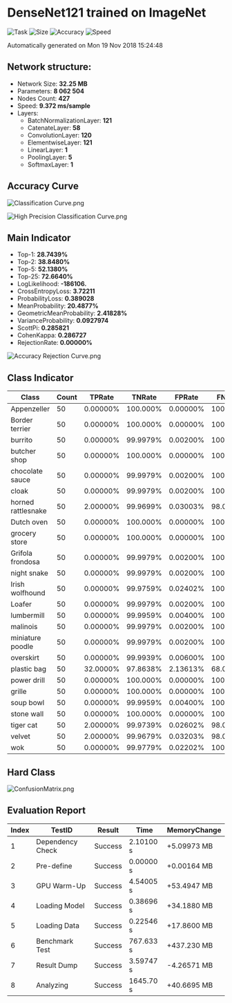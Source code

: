 # DenseNet121 trained on ImageNet
![Task](https://img.shields.io/badge/Task-Classifation-Orange.svg)
![Size](https://img.shields.io/badge/Size-32.25%20MB-blue.svg)
![Accuracy](https://img.shields.io/badge/Accuracy-28.743%25-brightgreen.svg)
![Speed](https://img.shields.io/badge/Speed-9.372%20ms-ff69b4.svg)

Automatically generated on Mon 19 Nov 2018 15:24:48

## Network structure:
- Network Size: **32.25 MB**
- Parameters: **8 062 504**
- Nodes Count: **427**
- Speed: **9.372 ms/sample**
- Layers:
  - BatchNormalizationLayer: **121**
  - CatenateLayer: **58**
  - ConvolutionLayer: **120**
  - ElementwiseLayer: **121**
  - LinearLayer: **1**
  - PoolingLayer: **5**
  - SoftmaxLayer: **1**


## Accuracy Curve
![Classification Curve.png](https://i.loli.net/2018/11/19/5bf26bf8f0fa1.png)

![High Precision Classification Curve.png](https://i.loli.net/2018/11/19/5bf26bf8f1979.png)

## Main Indicator
  - Top-1: **28.7439%**
  - Top-2: **38.8480%**
  - Top-5: **52.1380%**
  - Top-25: **72.6640%**
  - LogLikelihood: **-186106.**
  - CrossEntropyLoss: **3.72211**
  - ProbabilityLoss: **0.389028**
  - MeanProbability: **20.4877%**
  - GeometricMeanProbability: **2.41828%**
  - VarianceProbability: **0.0927974**
  - ScottPi: **0.285821**
  - CohenKappa: **0.286727**
  - RejectionRate: **0.00000%**

![Accuracy Rejection Curve.png](https://i.loli.net/2018/11/19/5bf26bff8e3dc.png)

## Class Indicator
| Class | Count | TPRate | TNRate | FPRate | FNRate | F1Score |
|-------|-------|--------|--------|--------|--------|---------|
| Appenzeller | 50 | 0.00000% | 100.000% | 0.00000% | 100.000% | 0.00000 |
| Border terrier | 50 | 0.00000% | 100.000% | 0.00000% | 100.000% | 0.00000 |
| burrito | 50 | 0.00000% | 99.9979% | 0.00200% | 100.000% | 0.00000 |
| butcher shop | 50 | 0.00000% | 100.000% | 0.00000% | 100.000% | 0.00000 |
| chocolate sauce | 50 | 0.00000% | 99.9979% | 0.00200% | 100.000% | 0.00000 |
| cloak | 50 | 0.00000% | 99.9979% | 0.00200% | 100.000% | 0.00000 |
| horned rattlesnake | 50 | 2.00000% | 99.9699% | 0.03003% | 98.0000% | 0.03030 |
| Dutch oven | 50 | 0.00000% | 100.000% | 0.00000% | 100.000% | 0.00000 |
| grocery store | 50 | 0.00000% | 100.000% | 0.00000% | 100.000% | 0.00000 |
| Grifola frondosa | 50 | 0.00000% | 99.9979% | 0.00200% | 100.000% | 0.00000 |
| night snake | 50 | 0.00000% | 99.9979% | 0.00200% | 100.000% | 0.00000 |
| Irish wolfhound | 50 | 0.00000% | 99.9759% | 0.02402% | 100.000% | 0.00000 |
| Loafer | 50 | 0.00000% | 99.9979% | 0.00200% | 100.000% | 0.00000 |
| lumbermill | 50 | 0.00000% | 99.9959% | 0.00400% | 100.000% | 0.00000 |
| malinois | 50 | 0.00000% | 99.9979% | 0.00200% | 100.000% | 0.00000 |
| miniature poodle | 50 | 0.00000% | 99.9979% | 0.00200% | 100.000% | 0.00000 |
| overskirt | 50 | 0.00000% | 99.9939% | 0.00600% | 100.000% | 0.00000 |
| plastic bag | 50 | 32.0000% | 97.8638% | 2.13613% | 68.0000% | 0.02824 |
| power drill | 50 | 0.00000% | 100.000% | 0.00000% | 100.000% | 0.00000 |
| grille | 50 | 0.00000% | 100.000% | 0.00000% | 100.000% | 0.00000 |
| soup bowl | 50 | 0.00000% | 99.9959% | 0.00400% | 100.000% | 0.00000 |
| stone wall | 50 | 0.00000% | 100.000% | 0.00000% | 100.000% | 0.00000 |
| tiger cat | 50 | 2.00000% | 99.9739% | 0.02602% | 98.0000% | 0.03125 |
| velvet | 50 | 2.00000% | 99.9679% | 0.03203% | 98.0000% | 0.02985 |
| wok | 50 | 0.00000% | 99.9779% | 0.02202% | 100.000% | 0.00000 |

## Hard Class
![ConfusionMatrix.png](https://i.loli.net/2018/11/19/5bf26c00cc598.png)

## Evaluation Report
| Index | TestID | Result | Time | MemoryChange |
|-------|--------|--------|------|--------------|
| 1 | Dependency Check | Success | 2.10100 s | +5.09973 MB |
| 2 | Pre-define | Success | 0.00000 s | +0.00164 MB |
| 3 | GPU Warm-Up | Success | 4.54005 s | +53.4947 MB |
| 4 | Loading Model | Success | 0.38696 s | +34.1880 MB |
| 5 | Loading Data | Success | 0.22546 s | +17.8600 MB |
| 6 | Benchmark Test | Success | 767.633 s | +437.230 MB |
| 7 | Result Dump | Success | 3.59747 s | -4.26571 MB |
| 8 | Analyzing | Success | 1645.70 s | +40.6695 MB |
